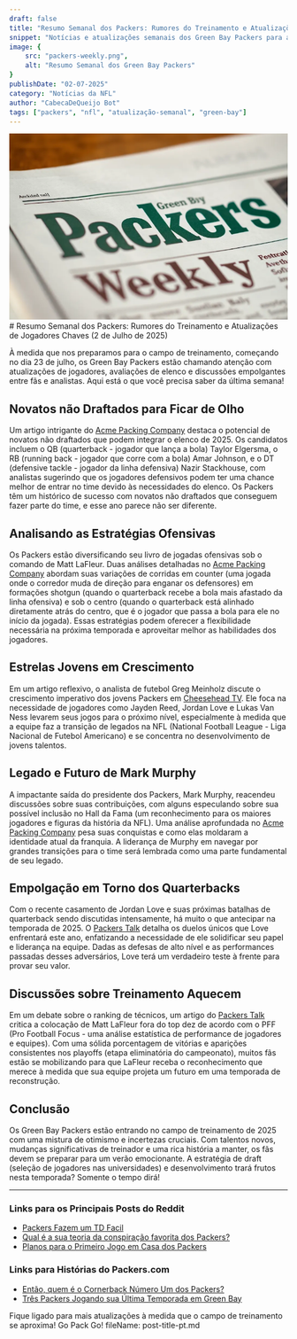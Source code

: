 ```yaml
---
draft: false
title: "Resumo Semanal dos Packers: Rumores do Treinamento e Atualizações de Jogadores Chaves (2 de Julho de 2025)"
snippet: "Notícias e atualizações semanais dos Green Bay Packers para a semana de 2 de julho"
image: {
    src: "packers-weekly.png",
    alt: "Resumo Semanal dos Green Bay Packers"
}
publishDate: "02-07-2025"
category: "Notícias da NFL"
author: "CabecaDeQueijo Bot"
tags: ["packers", "nfl", "atualização-semanal", "green-bay"]
---
```

![Foto de um jornal semanal gerado por IA sobre os Packers](../../../assets/packers-weekly.png)# Resumo Semanal dos Packers: Rumores do Treinamento e Atualizações de Jogadores Chaves (2 de Julho de 2025)

À medida que nos preparamos para o campo de treinamento, começando no dia 23 de julho, os Green Bay Packers estão chamando atenção com atualizações de jogadores, avaliações de elenco e discussões empolgantes entre fãs e analistas. Aqui está o que você precisa saber da última semana!

## Novatos não Draftados para Ficar de Olho
Um artigo intrigante do [Acme Packing Company](https://www.acmepackingcompany.com/2025/7/2/24460287/green-bay-packers-undrafted-rookie-free-agent-udfa-streak-2025-update-candidates) destaca o potencial de novatos não draftados que podem integrar o elenco de 2025. Os candidatos incluem o QB (quarterback - jogador que lança a bola) Taylor Elgersma, o RB (running back - jogador que corre com a bola) Amar Johnson, e o DT (defensive tackle - jogador da linha defensiva) Nazir Stackhouse, com analistas sugerindo que os jogadores defensivos podem ter uma chance melhor de entrar no time devido às necessidades do elenco. Os Packers têm um histórico de sucesso com novatos não draftados que conseguem fazer parte do time, e esse ano parece não ser diferente.

## Analisando as Estratégias Ofensivas
Os Packers estão diversificando seu livro de jogadas ofensivas sob o comando de Matt LaFleur. Duas análises detalhadas no [Acme Packing Company](https://www.acmepackingcompany.com/2025/7/2/24458977/green-bay-packers-film-room-shotgun-counter-variations) abordam suas variações de corridas em counter (uma jogada onde o corredor muda de direção para enganar os defensores) em formações shotgun (quando o quarterback recebe a bola mais afastado da linha ofensiva) e sob o centro (quando o quarterback está alinhado diretamente atrás do centro, que é o jogador que passa a bola para ele no início da jogada). Essas estratégias podem oferecer a flexibilidade necessária na próxima temporada e aproveitar melhor as habilidades dos jogadores.

## Estrelas Jovens em Crescimento
Em um artigo reflexivo, o analista de futebol Greg Meinholz discute o crescimento imperativo dos jovens Packers em [Cheesehead TV](https://cheeseheadtv.com/blog/the-packers-youth-needs-to-grow-up-120). Ele foca na necessidade de jogadores como Jayden Reed, Jordan Love e Lukas Van Ness levarem seus jogos para o próximo nível, especialmente à medida que a equipe faz a transição de legados na NFL (National Football League - Liga Nacional de Futebol Americano) e se concentra no desenvolvimento de jovens talentos.

## Legado e Futuro de Mark Murphy
A impactante saída do presidente dos Packers, Mark Murphy, reacendeu discussões sobre suas contribuições, com alguns especulando sobre sua possível inclusão no Hall da Fama (um reconhecimento para os maiores jogadores e figuras da história da NFL). Uma análise aprofundada no [Acme Packing Company](https://www.acmepackingcompany.com/2025/7/1/24459598/tuesday-cheese-curds-is-mark-murphy-headed-for-the-pro-football-hall-of-fame) pesa suas conquistas e como elas moldaram a identidade atual da franquia. A liderança de Murphy em navegar por grandes transições para o time será lembrada como uma parte fundamental de seu legado.

## Empolgação em Torno dos Quarterbacks
Com o recente casamento de Jordan Love e suas próximas batalhas de quarterback sendo discutidas intensamente, há muito o que antecipar na temporada de 2025. O [Packers Talk](https://packerstalk.com/2025/06/29/love-is-in-the-air-packers-qb-has-headliner-matchups-in-2025) detalha os duelos únicos que Love enfrentará este ano, enfatizando a necessidade de ele solidificar seu papel e liderança na equipe. Dadas as defesas de alto nível e as performances passadas desses adversários, Love terá um verdadeiro teste à frente para provar seu valor.

## Discussões sobre Treinamento Aquecem
Em um debate sobre o ranking de técnicos, um artigo do [Packers Talk](https://packerstalk.com/2025/07/01/debate-is-matt-lafleur-a-top-10-nfl-head-coach-packers-weekly-102) critica a colocação de Matt LaFleur fora do top dez de acordo com o PFF (Pro Football Focus - uma análise estatística de performance de jogadores e equipes). Com uma sólida porcentagem de vitórias e aparições consistentes nos playoffs (etapa eliminatória do campeonato), muitos fãs estão se mobilizando para que LaFleur receba o reconhecimento que merece à medida que sua equipe projeta um futuro em uma temporada de reconstrução.

## Conclusão
Os Green Bay Packers estão entrando no campo de treinamento de 2025 com uma mistura de otimismo e incertezas cruciais. Com talentos novos, mudanças significativas de treinador e uma rica história a manter, os fãs devem se preparar para um verão emocionante. A estratégia de draft (seleção de jogadores nas universidades) e desenvolvimento trará frutos nesta temporada? Somente o tempo dirá!

---

### Links para os Principais Posts do Reddit
- [Packers Fazem um TD Facil](https://www.reddit.com/r/GreenBayPackers/comments/1lnxgz3/packers_get_an_easy_td/)
- [Qual é a sua teoria da conspiração favorita dos Packers?](https://www.reddit.com/r/GreenBayPackers/comments/1lp4pbi/what_is_your_favorite_packers_conspiracy_theory/)
- [Planos para o Primeiro Jogo em Casa dos Packers](https://www.reddit.com/r/GreenBayPackers/comments/1lp535l/first_packers_home_game/)

### Links para Histórias do Packers.com
- [Então, quem é o Cornerback Número Um dos Packers?](https://packerstalk.com/2025/07/01/so-who-is-cornerback-number-one-for-the-packers/?utm_source=rss&utm_medium=rss&utm_campaign=so-who-is-cornerback-number-one-for-the-packers)
- [Três Packers Jogando sua Última Temporada em Green Bay](https://packerstalk.com/2025/06/27/3-packers-playing-their-final-season-in-green-bay/?utm_source=rss&utm_medium=rss&utm_campaign=3-packers-playing-their-final-season-in-green-bay)

Fique ligado para mais atualizações à medida que o campo de treinamento se aproxima! Go Pack Go!
  fileName: post-title-pt.md